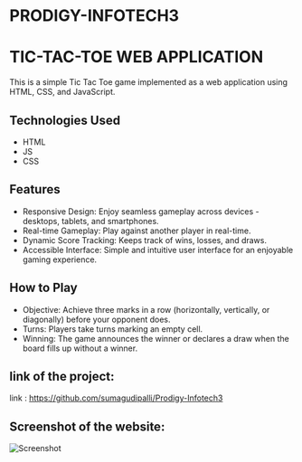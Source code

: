 # PRODIGY-INFOTECH3
# TIC-TAC-TOE WEB APPLICATION

This is a simple Tic Tac Toe game implemented as a web application using HTML, CSS, and JavaScript.

## Technologies Used
* HTML
* JS
* CSS

## Features
* Responsive Design: Enjoy seamless gameplay across devices - desktops, tablets, and smartphones.
* Real-time Gameplay: Play against another player in real-time.
* Dynamic Score Tracking: Keeps track of wins, losses, and draws.
* Accessible Interface: Simple and intuitive user interface for an enjoyable gaming experience.


## How to Play
* Objective: Achieve three marks in a row (horizontally, vertically, or diagonally) before your opponent does.
* Turns: Players take turns marking an empty cell.
* Winning: The game announces the winner or declares a draw when the board fills up without a winner.

## link of the project:
link : https://github.com/sumagudipalli/Prodigy-Infotech3



## Screenshot of the website:
![Screenshot](https://github.com/user-attachments/assets/2f988b9b-7b9d-4571-a2fa-5bd4c90d33c5)


